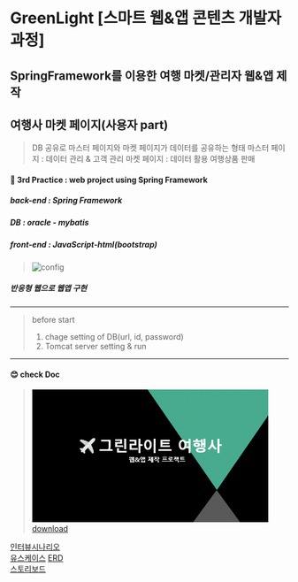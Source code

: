 
# GreenLight [스마트 웹&앱 콘텐츠 개발자과정]
## SpringFramework를 이용한 여행 마켓/관리자 웹&앱 제작
## 여행사 마켓 페이지(사용자 part)
 > DB 공유로 마스터 페이지와 마켓 페이지가 데이터를 공유하는 형태
 > 마스터 페이지 : 데이터 관리 & 고객 관리
 > 마켓 페이지 : 데이터 활용 여행상품 판매
#### :pencil: 3rd Practice : web project using Spring Framework
##### back-end : Spring Framework
##### DB : oracle - mybatis
##### front-end : JavaScript-html(bootstrap)
 > ![config](./img/run1.JPG)
##### 반응형 웹으로 웹앱 구현
 

***

 > before start
 > 1. chage setting of DB(url, id, password)
 > 2. Tomcat server setting & run

***

#### :blush: check Doc
 > ![mainDoc](./doc/3차프로젝트ppt.gif)  
 > [download](./doc/3차프로젝트.ppt)  

[인터뷰시나리오](./doc/01.인터뷰시나리오.pdf)  
[유스케이스](./doc/마켓페이지유스케이스.pdf)
[ERD](./doc/ERD.pdf)  
[스토리보드](./doc/08.스토리보드.pdf)  

